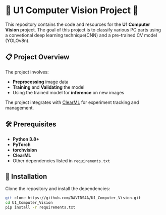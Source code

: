 # 🌟 U1 Computer Vision Project 🌟

This repository contains the code and resources for the **U1 Computer Vision** project. The goal of this project is to classify various PC parts using a convetional deep learning technique(CNN) and a pre-trained CV model (YOLOv8n).

## 📋 Project Overview

The project involves:
- **Preprocessing** image data
- **Training** and **Validating** the model
- Using the trained model for **inference** on new images

The project integrates with [ClearML](https://clear.ml/) for experiment tracking and management.

## 🛠️ Prerequisites

- **Python 3.8+**
- **PyTorch**
- **torchvision**
- **ClearML**
- Other dependencies listed in `requirements.txt`

## 🚀 Installation

Clone the repository and install the dependencies:

```bash
git clone https://github.com/DAVIDS4A/U1_Computer_Vision.git
cd U1_Computer_Vision
pip install -r requirements.txt
